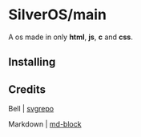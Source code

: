 # SilverOS/main
A os made in only **html**, **js**, **c** and **css**.

## Installing

## Credits
Bell | [svgrepo](https://www.svgrepo.com/svg/52215/bell)

Markdown | [md-block](https://md-block.verou.me/)